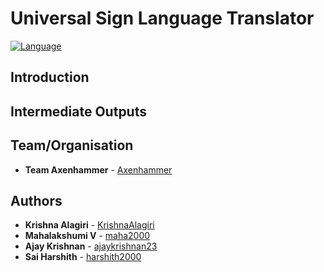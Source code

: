 # Universal Sign Language Translator
[![Language](https://img.shields.io/badge/language-python-blue.svg?style=flat)](https://www.python.org)

## Introduction

## Intermediate Outputs

## Team/Organisation
* **Team Axenhammer** - [Axenhammer](https://github.com/axenhammer)

## Authors
* **Krishna Alagiri** - [KrishnaAlagiri](https://github.com/KrishnaAlagiri/)
* **Mahalakshumi V** - [maha2000](https://github.com/maha2000/)
* **Ajay Krishnan** - [ajaykrishnan23](https://github.com/ajaykrishnan23/)
* **Sai Harshith** - [harshith2000](https://github.com/harshith2000/)
